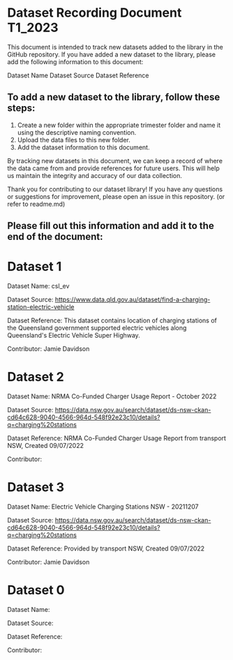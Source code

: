 # Dataset Recording Document T1_2023

This document is intended to track new datasets added to the library in the GitHub repository. If you have added a new dataset to the library, please add the following information to this document:

Dataset Name
Dataset Source
Dataset Reference

## To add a new dataset to the library, follow these steps:

1. Create a new folder within the appropriate trimester folder and name it using the descriptive naming convention.
2. Upload the data files to this new folder.
3. Add the dataset information to this document.

By tracking new datasets in this document, we can keep a record of where the data came from and provide references for future users. This will help us maintain the integrity and accuracy of our data collection.

Thank you for contributing to our dataset library! If you have any questions or suggestions for improvement, please open an issue in this repository. (or refer to readme.md)

## Please fill out this information and add it to the end of the document:

# Dataset 1

Dataset Name: csl_ev

Dataset Source: https://www.data.qld.gov.au/dataset/find-a-charging-station-electric-vehicle

Dataset Reference: This dataset contains location of charging stations of the Queensland government supported electric vehicles along Queensland's Electric Vehicle Super Highway.

Contributor: Jamie Davidson

# Dataset 2

Dataset Name: NRMA Co-Funded Charger Usage Report - October 2022

Dataset Source: https://data.nsw.gov.au/search/dataset/ds-nsw-ckan-cd64c628-9040-4566-964d-548f92e23c10/details?q=charging%20stations

Dataset Reference: NRMA Co-Funded Charger Usage Report from transport NSW, Created 09/07/2022

Contributor:

# Dataset 3

Dataset Name: Electric Vehicle Charging Stations NSW - 20211207

Dataset Source: https://data.nsw.gov.au/search/dataset/ds-nsw-ckan-cd64c628-9040-4566-964d-548f92e23c10/details?q=charging%20stations

Dataset Reference: Provided by transport NSW, Created 09/07/2022

Contributor: Jamie Davidson

# Dataset 0

Dataset Name:

Dataset Source:

Dataset Reference:

Contributor:

